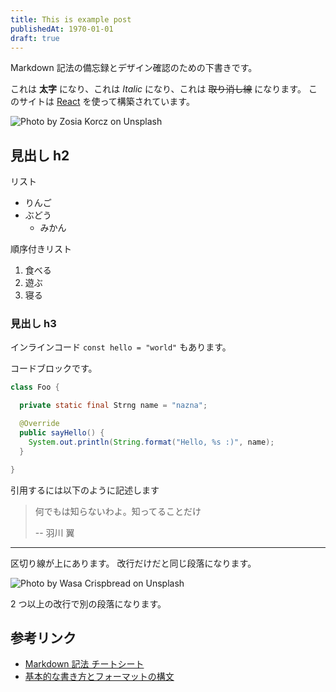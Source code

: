 ```yaml
---
title: This is example post
publishedAt: 1970-01-01
draft: true
---
```


Markdown 記法の備忘録とデザイン確認のための下書きです。

これは **太字** になり、これは _Italic_ になり、これは ~~取り消し線~~ になります。
このサイトは [React](https://reactjs.org/) を使って構築されています。

![Photo by Zosia Korcz on Unsplash](https://source.unsplash.com/OOEs8IWziSg/1920x1080 'Photo by Zosia Korcz on Unsplash')

## 見出し h2

リスト

- りんご
- ぶどう
  - みかん

順序付きリスト

1. 食べる
2. 遊ぶ
3. 寝る

### 見出し h3

インラインコード `const hello = "world"` もあります。

コードブロックです。

```java
class Foo {

  private static final Strng name = "nazna";

  @Override
  public sayHello() {
    System.out.println(String.format("Hello, %s :)", name);
  }

}
```

引用するには以下のように記述します

> 何でもは知らないわよ。知ってることだけ
>
> -- 羽川 翼

---

区切り線が上にあります。
改行だけだと同じ段落になります。

![Photo by Wasa Crispbread on Unsplash](https://source.unsplash.com/LBl3Csr96YI/1920x1080 'Photo by Wasa Crispbread on Unsplash')

2 つ以上の改行で別の段落になります。

## 参考リンク

- [Markdown 記法 チートシート](https://gist.github.com/mignonstyle/083c9e1651d7734f84c99b8cf49d57fa)
- [基本的な書き方とフォーマットの構文](https://docs.github.com/ja/get-started/writing-on-github/getting-started-with-writing-and-formatting-on-github/basic-writing-and-formatting-syntax)
